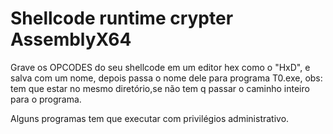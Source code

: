 # Shellcode runtime crypter AssemblyX64
Grave os OPCODES do seu shellcode em um editor hex como o "HxD", e salva com um nome, depois passa o nome dele para programa T0.exe, obs: tem que estar no mesmo diretório,se não tem q passar o caminho inteiro para o programa.

Alguns programas tem que executar com 
privilégios administrativo.

